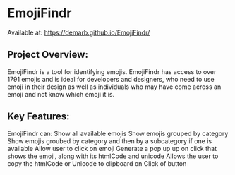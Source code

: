 # EmojiFindr
Available at: https://demarb.github.io/EmojiFindr/

## Project Overview:
EmojiFindr is a tool for identifying emojis. EmojiFindr has access to over 1791 emojis and is ideal for developers and designers, who need to use emoji in their design as well as individuals who may have come across an emoji and not know which emoji it is.

## Key Features:
EmojiFindr can:
Show all available emojis
Show emojis grouped by category
Show emojis groubed by category and then by a subcategory if one is available
Allow user to click on emoji
Generate a pop up up on click that shows the emoji, along with its htmlCode and unicode
Allows the user to copy the htmlCode or Unicode to clipboard on Click of button

